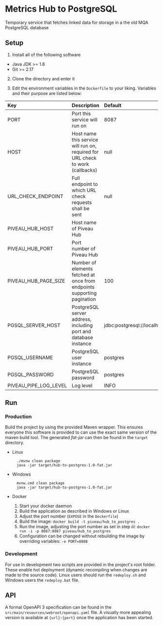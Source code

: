 # Metrics Hub to PostgreSQL

Temporary service that fetches linked data for storage in a the old MQA PostgreSQL database

## Setup

1. Install all of the following software
        
* Java JDK >= 1.8
* Git >= 2.17
  
2. Clone the directory and enter it
        
3. Edit the environment variables in the `Dockerfile` to your liking. Variables and their purpose are listed below:
   
| Key | Description | Default |
| :--- | :--- | :--- |
| PORT | Port this service will run on | 8087 |
| HOST | Host name this service will run on, required for URL check to work (callbacks) | null |
| URL_CHECK_ENDPOINT | Full endpoint to which URL check requests shall be sent | null |
| PIVEAU_HUB_HOST | Host name of Piveau Hub |  |
| PIVEAU_HUB_PORT | Port number of Piveau Hub |  |
| PIVEAU_HUB_PAGE_SIZE | Number of elements fetched at once from endpoints supporting pagination | 100 |
| PGSQL_SERVER_HOST | PostgreSQL server address, including port and database instance | jdbc:postgresql://localhost:5432/mqa |
| PGSQL_USERNAME | PostgreSQL user instance | postgres | 
| PGSQL_PASSWORD | PostgreSQL password | postgres |
| PIVEAU_PIPE_LOG_LEVEL | Log level | INFO |

        
## Run

### Production

Build the project by using the provided Maven wrapper. This ensures everyone this software is provided to can use the exact same version of the maven build tool.
The generated _fat-jar_ can then be found in the `target` directory.

* Linux
    
        ./mvnw clean package
        java -jar target/hub-to-postgres-1.0-fat.jar

* Windows

        mvnw.cmd clean package
        java -jar target/hub-to-postgres-1.0-fat.jar
      
* Docker

    1. Start your docker daemon 
    2. Build the application as described in Windows or Linux
    3. Adjust the port number (`EXPOSE` in the `Dockerfile`)
    4. Build the image: `docker build -t piveau/hub_to_postgres .`
    5. Run the image, adjusting the port number as set in step _iii_: `docker run -i -p 8087:8087 piveau/hub_to_postgres`
    6. Configuration can be changed without rebuilding the image by overriding variables: `-e PORT=8088`


### Development

For use in development two scripts are provided in the project's root folder. These enable hot deployment (dynamic recompiling when changes are made to the source code).
Linux users should run the `redeploy.sh` and Windows users the `redeploy.bat` file.


## API

A formal OpenAPI 3 specification can be found in the `src/main/resources/webroot/openapi.yaml` file.
A visually more appealing version is available at `{url}:{port}` once the application has been started.